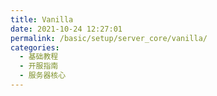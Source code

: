 ```yaml
---
title: Vanilla
date: 2021-10-24 12:27:01
permalink: /basic/setup/server_core/vanilla/
categories: 
  - 基础教程
  - 开服指南
  - 服务器核心
---
```

